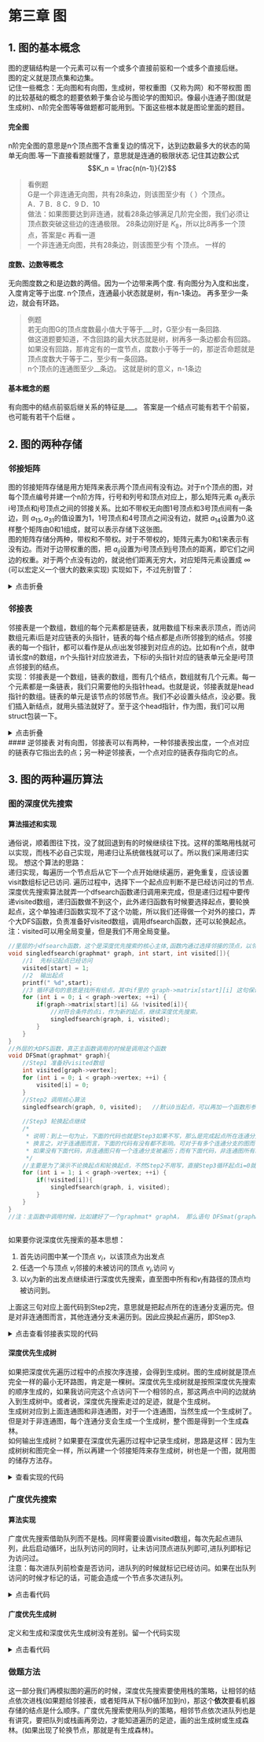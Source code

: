 # 第三章 图
## 1. 图的基本概念
图的逻辑结构是一个元素可以有一个或多个直接前驱和一个或多个直接后继。  
图的定义就是顶点集和边集。  
记住一些概念：无向图和有向图，生成树，带权重图（又称为网）和不带权图
图的比较基础的概念的题要依赖于集合论与图论学的图知识。像最小连通子图(就是生成树)、n阶完全图等等做题都可能用到。下面这些根本就是图论里面的题目。
#### 完全图
n阶完全图的意思是n个顶点图不含重复边的情况下，达到边数最多大的状态的简单无向图.等一下直接看题就懂了，意思就是连通的极限状态.记住其边数公式 $$K_n = \frac{n(n-1)}{2}$$
>看例题  
>G是一个非连通无向图，共有28条边，则该图至少有（    ）个顶点。  
>A．7            B．8             C．9             D．10   
>做法：如果图要达到非连通，就看28条边够满足几阶完全图，我们必须让顶点数突破这些边的连通极限。 28条边刚好是 $K_8$，所以比8再多一个顶点，答案是c
>再看一道  
>一个非连通无向图，共有28条边，则该图至少有    个顶点。    一样的  
#### 度数、边数等概念
无向图度数之和是边数的两倍。因为一个边带来两个度.
有向图分为入度和出度，入度肯定等于出度.
n个顶点，连通最小状态就是树，有n-1条边。 再多至少一条边，就会有环路。
>例题  
>若无向图G的顶点度数最小值大于等于___时，G至少有一条回路.  
>做这道题要知道，不含回路的最大状态就是树，树再多一条边都会有回路。如果没有回路，那肯定有的一度节点，度数小于等于一的，那逆否命题就是顶点度数大于等于二，至少有一条回路。  
>n个顶点的连通图至少__条边。  这就是树的意义，n-1条边  
#### 基本概念的题
有向图中的结点前驱后继关系的特征是___。   答案是一个结点可能有若干个前驱，也可能有若干个后继   。
## 2. 图的两种存储
### 邻接矩阵
图的邻接矩阵存储是用方矩阵来表示两个顶点间有没有边。对于n个顶点的图，对每个顶点编号并建一个n阶方阵，行号和列号和顶点对应上，那么矩阵元素 $a_{ij}$表示i号顶点和j号顶点之间的邻接关系。比如不带权无向图1号顶点和3号顶点间有一条边，则 $a_{13},a_{31}$的值设置为1，1号顶点和4号顶点之间没有边，就把 $a_{14}$设置为0.这样整个矩阵由0和1组成，就可以表示存储下这张图。  
图的矩阵存储分两种，带权和不带权。对于不带权的，矩阵元素为0和1来表示有没有边。而对于边带权重的图，把 $a_{ij}$设置为i号顶点到j号顶点的距离，即它们之间边的权重。对于两个点没有边的，就说他们距离无穷大，对应矩阵元素设置成 $\infty$ (可以宏定义一个很大的数来实现)
实现如下，不过先别管了：
<details><summary>点击折叠</summary>
<p>
  
```c
//数据类型的定义
typedef struct matrixgraph{
    int vertex;          //顶点的数量
    int ** matrix;       //一个int型指针的指针，其实会变成一个矩阵，跟待会建图的函数有关系
}graphmat,graphweightmat;     //graphmat表示不带权的，graphweightmat表示带权的

//建不带边图的函数
//返回一个没有边的图
graphmat * createMatgraph(int nodes){
    graphmat * graph = (graphmat*)malloc(sizeof(graphmat));
    graph->vertex = nodes;
    //下面几行构建矩阵
    graph->matrix = (int**) malloc(sizeof (int *) * nodes);
    for (int i = 0; i < nodes; ++i) {
        graph->matrix[i] = (int*) malloc(sizeof(int) * nodes);
    }
    //矩阵置0
    for (int i = 0; i < nodes; ++i) {
        for (int j = 0; j < nodes; ++j) {
            if(i == j)  graph->matrix[i][j] = 0;
            else    graph->matrix[i][j] = Infinit;   //Infinit是宏定义的量 这另个语句改成不做条件判断，全部赋成0就可以是不带权图
        }
    }
    return graph;
}

//添加边的函数，这边是以带权的为例子，那如果是不带权值的，就设置成1就好了
//添加一条有向带权值边
}void addweightdirectionaledgeMat(graphmat * graph, int src, int dest, int weight){
    graph->matrix[src][dest] = weight;
}
//如果要改成无向很简单，从source指dest有，从dest指source也有就行了
void addweightedgeMat(graphmat * graph, int src, int dest, int weight){
    graph->matrix[src][dest] = weight;
    graph->matrix[dest][src] = weight;
```
  
</p>
</details>

### 邻接表
邻接表是一个数组，数组的每个元素都是链表，就用数组下标来表示顶点，而访问数组元素i后是对应链表的头指针，链表的每个结点都是点i所邻接到的结点。邻接表的每一个指针，都可以看作是从点i出发邻接到对应点的边。比如有n个点，就申请长度n的数组，n个头指针对应放进去，下标i的头指针对应的链表单元全是i号顶点邻接到的结点。  
实现：邻接表是一个数组，链表的数组，图有几个结点，数组就有几个元素。每一个元素都是一条链表，我们只需要他的头指针head。也就是说，邻接表就是head指针的数组。链表的单元是该节点的邻居节点。我们不必设置头结点，没必要。我们插入新结点，就用头插法就好了。至于这个head指针，作为图，我们可以用struct包装一下。
<details><summary>点击折叠</summary>
  <p>
  
```c
//邻接表中链表的单元
typedef struct edge{
    int dest;            //所指向的目标顶点
    int weight;          //这个边的权重
    struct edge* next;   //同起点的下一条边
}edge;                   //这个取名的含义是，上邻接表的指针都相当于是从同一起点出发的边。要访问相邻顶点，比如有edge* p，就用 p->dest 就好了

//邻接表的数据类型(为了好看，不要让邻接表直接就是edge head[num_Vertix]，当然它就是)，包装这一下只是为了邻接表单元有个自己的类型
typedef struct adjlistunit{
    edge* head;
}adjlistunit;

//图就是以邻接表的形式存在的，所以我们定义一下图
typedef struct graphINadj{
    int num_nodes;          //图顶点的个数
    adjlistunit* adjlist;   //由“邻接表单元”组成的邻接表，这是个指针型，其实是个数组，看下面建图的函数就明白了
}graphadj;

//初始化有n个结点的图，不带边，函数读入要创建的图的顶点个数
graphadj* graphinit(int n){
    graphadj * graph = (graphadj*)malloc(sizeof (graphadj));      //申请内存空间
    graph->num_nodes = n;                                        //顶点个数设置为n
    adjlistunit * adjlist = (adjlistunit*)malloc(n*sizeof (adjlistunit));   
    graph->adjlist = adjlist;                                           //这两句创建邻接表
    for (int i = 0; i < n; ++i) {
        graph->adjlist[i].head = NULL;  //初始化全部没有边
    }
    return graph;
}

//添加一条有向边  函数读入 起点号数src(source) 和 终点号数dest(destination)
void directedge(graphadj* graph, int src, int dest){
    edge* newedge = (edge*)malloc(sizeof(edge));     //申请一个新边的类型
    newedge->dest = dest;                            //指定终点
    newedge->next = graph->adjlist[src].head;        
    graph->adjlist[src].head = newedge;              //这两句是头插法，合起来就是放到邻接表相应的链表中
}

//如果是加无向边，就是比有向边要指过来，又指过去
void addedge(graphadj* graph, int src, int dest){
    edge* newedge = (edge*)malloc(sizeof(edge));
    newedge->dest = dest;
    newedge->next = graph->adjlist[src].head;
    graph->adjlist[src].head = newedge;
    //如果是无向图要再加一条对称边
    newedge = (edge*)malloc(sizeof(edge));
    newedge->dest = src;
    newedge->next = graph->adjlist[dest].head;
    graph->adjlist[dest].head = newedge;##
}
//添加一条有向的有权重边，只比上面那个多了一个设置权重的环节，上面那个加边函数是说刚开始一些图不考虑带权就先简单一点
void directweightedge(graphadj* graph, int src, int dest, int weight){
    edge* newedge = (edge*)malloc(sizeof(edge));
    newedge->dest = dest;
    newedge->weight = weight;                  //设置边权重
    newedge->next = graph->adjlist[src].head;
    graph->adjlist[src].head = newedge;  
}
```
</p>
</details>
#### 逆邻接表
对有向图，邻接表可以有两种，一种邻接表按出度，一个点对应的链表存它指出去的点；另一种逆邻接表，一个点对应的链表存指向它的点。

## 3. 图的两种遍历算法
### 图的深度优先搜索
#### 算法描述和实现
通俗说，顺着图往下找，没了就回退到有的时候继续往下找。这样的策略用栈就可以实现，而栈不必自己实现，用递归让系统做栈就可以了。所以我们采用递归实现。
想这个算法的思路：  
递归实现，每遍历一个节点后从它下一个点开始继续遍历，避免重复，应该设置visit数组标记已访问. 遍历过程中，选择下一个起点应判断不是已经访问过的节点.  
深度优先搜索算法就弄一个dfsearch函数递归调用来完成，但是递归过程中要传递visited数组，递归函数做不到这个，此外递归函数有时候要选择起点，要轮换起点，这个单独递归函数实现不了这个功能，所以我们还得做一个对外的接口，弄个大DFS函数，负责准备好visited数组，调用dfsearch函数，还可以轮换起点。  
注：visited可以用全局变量，但是我们不用全局变量。

```c
//里层的小dfsearch函数，这个是深度优先搜索的核心主体,函数内通过选择邻接的顶点，以邻接的顶点为新的起点递归调用
void singledfsearch(graphmat* graph, int start, int visited[]){
    //1  先标记起点已经访问
    visited[start] = 1;
    //2  输出起点
    printf(" %d",start);
    //3 循环语句的意思是找所有结点，其中if里的 graph->matrix[start][i] 这句保证结点为start点邻接到的，而!visited[i]保证该店为未访问(字面意思)
    for (int i = 0; i < graph->vertex; ++i) {
        if(graph->matrix[start][i] && !visited[i]){
            //对符合条件的点i，作为新的起点，继续深度优先搜索。
            singledfsearch(graph, i, visited);
        }
    }
}
//外层的大DFS函数，真正主函数调用的时候是调用这个函数
void DFSmat(graphmat* graph){
    //Step1 准备好visited数组
    int visited[graph->vertex];
    for (int i = 0; i < graph->vertex; ++i) {
        visited[i] = 0;
    }
    //Step2 调用核心算法
    singledfsearch(graph, 0, visited);   //默认0当起点，可以再加一个函数形参int start，让用户指定起点
    
    //Step3 轮换起点继续
    /*
     * 说明：到上一句为止，下面的代码也就是Step3如果不写，那么是完成起点所在连通分支的深度搜索
     * 换言之，对于连通图而言，下面的代码有没有都不影响。可对于有多个连通分支的图而言，就会有差别。
     * 如果没有下面代码，非连通图只有一个连通分支被遍历；而有下面代码，非连通图所有结点都被遍历。
     */
    //主要是为了演示不论换起点和轮换起点，不然Step2不用写，直接Step3循环起点i=0就行了
    for (int i = 1; i < graph->vertex; ++i) {
        if(!visited[i]){
            singledfsearch(graph, i, visited);
        }
    }
}
//注：主函数中调用时候，比如建好了一个graphmat* graphA， 那么语句 DFSmat(graphA); 就可以输出深度优先遍历的序列
      
```
如果要你说深度优先搜索的基本思想：
1. 首先访问图中某一个顶点 $v_i$，以该顶点为出发点
2. 任选一个与顶点 $v_i$邻接的未被访问的顶点 $v_j$,访问 $v_j$
3. 以$v_j$为新的出发点继续进行深度优先搜索，直至图中所有和$v_i$有路径的顶点均被访问到。

上面这三句对应上面代码到Step2完，意思就是把起点所在的连通分支遍历完。但是对非连通图而言，其他连通分支未遍历到。因此应换起点遍历，即Step3.

<details><summary>点击查看邻接表实现的代码</summary>
  
```c
  //接下来实现dfs，dfs是一种递归的调用，而且需要我们准备vitsited数组。我们采用函数套函数的方法
//其中dfs函数是实现对一个连通分支的遍历，但多个连通分支要轮换节点，下面那个函数就通过for循环轮换节点实现多个分支遍历
void DFS(graphadj * graph, int start, int visited[]){
    visited[start] = 1;
    printf("  %d", start);
    for(edge* p = graph->adjlist[start].head; p != NULL; p = p->next){
        if(!visited[p->dest]){
            DFS(graph, p->dest, visited);
        }
    }
}
void deathfirstsearch(graphadj* graph){
    //这一部分是准备visited数组
    int visited[graph->num_nodes];
    for (int i = 0; i < graph->num_nodes; ++i) {
        visited[i] = 0;
    }
    //初始化成0，visited数组就准备好了
    for (int i = 0; i < graph->num_nodes; ++i) {
        if(!visited[i]){
            DFS(graph, i, visited);
        }
    }
    //我们这样实现的话，dfs函数始终传graph这个参数。但是如果我们定义图的邻接表全局变量时候，就不用传这个参数
}
```

  </details>
  
#### 深度优先生成树
如果把深度优先遍历过程中的点按次序连接，会得到生成树。图的生成树就是顶点完全一样的最小无环路图，肯定是一棵树。深度优先生成树就是按照深度优先搜索的顺序生成的，如果我访问完这个点访问下一个相邻的点，那这两点中间的边就纳入到生成树中。或者说，深度优先搜索走过的足迹，就是个生成树。  
生成树对应到上面连通图和非连通图，对于一个连通图，当然生成一个生成树了。但是对于非连通图，每个连通分支会生成一个生成树，整个图是得到一个生成森林。  
如何输出生成树？如果要在深度优先遍历过程中记录生成树，思路是这样：因为生成树树和图完全一样，所以再建一个邻接矩阵来存生成树，树也是一个图，就用图的储存方法存。
<details><summary>查看实现的代码</summary>
  <p>
  
```c
    
//1 深度优先生成树
/*
 * 连通图深度优先搜索可以形成生成树，成为深度优先生成树，我们如何生成它呢？
 * 思路：生成树也是一个图，并且节点完全一样，就直接再用邻接矩阵表示法把它表示出来就行了
 * 非连通图会有一个生成森林，表示方法也一样。
 * 生成深度优先生成树，只需要对深度优先搜索做一点添加即可。要记录走过的边。
 */
void dfsst(graphmat* graph, int start, int visited[], graphmat* spantree){
    visited[start] = 1;
    for (int i = 0; i < graph->vertex; ++i) {
        if(graph->matrix[start][i] && !visited[i]){
            dfsst(graph, i, visited,spantree);
            addedgeMat(spantree, start, i);    //这句是新增语句：意思是start邻接到点i，要从点i继续深度优先搜索，那么start和i中间的边加入到生成树中
        }
    }
}
graphmat * dfsspantreemat(graphmat* graph){
    graphmat * spantree = createMatgraph(graph->vertex);     //这句新增语句： 新建一个邻接矩阵型图保存生成树
    int visited[graph->vertex];
    for (int i = 0; i < graph->vertex; ++i) {
        visited[i] = 0;
    }
    dfsst(graph, 0, visited, spantree);
    return spantree;                                        //这句新增语句： 返回深度优先生成树
}
    
```
    
</p>
</details>
    
### 广度优先搜索
#### 算法实现
广度优先搜索借助队列而不是栈。同样需要设置visited数组，每次先起点进队列，此后启动循环，出队列访问的同时，让未访问顶点进队列即可,进队列即标记为访问过。  
注意：每次进队列前检查是否访问，进队列的时候就标记已经访问。如果在出队列访问的时候才标记的话，可能会造成一个节点多次进队列。  
<details><summary>点击看代码</summary>    

```c
void bfsearch(graphmat* graph, int start, int visited[]){
    //Step1 准备好队列
    int queue[graph->vertex];
    int front = 0, rear = 0;
    //Step2 起点入队列，标记为已经遍历，开始循环
    queue[rear++]=start;
    visited[start] = 1;
    while(front != rear){
        int current = queue[front++];
        printf(" %d", current);
        for (int i = 0; i < graph->vertex; ++i) {
            if(graph->matrix[current][i] && !visited[i]){
                queue[rear++] = i;
                visited[i] = 1;
            }
        }
    }
}
void BFSmat(graphmat* graph) {
    //Step1 准备好visited数组和队列
    int visited[graph->vertex];
    for (int i = 0; i < graph->vertex; ++i) {
        visited[i] = 0;
    }
/*
    //Step2 调用核心成分(如果只遍历一个连通分支)
    bfsearch(graph, 0, visited);
*/
    //Step2 轮换地调用核心成分(如果要全部遍历完，用这个)
    for (int i = 0; i < graph->vertex; ++i) {
        if(!visited[i])
        bfsearch(graph, i, visited);
    }
}
//到这里完成了广度优先搜索

```

</details>  
  
#### 广度优先生成树
定义和生成和深度优先生成树没有差别。留一个代码实现
<details><summary>点击看代码</summary>
  
```c
void bfsspantree(graphadj * graph, int start){
    //准备一个队列
    int queue[graph->num_nodes];
    int front = 0;
    int rear = 0;
    //
    //准备visited数组
    int visited[graph->num_nodes];
    for (int i = 0; i < graph->num_nodes; ++i) {
        visited[i] = 0;
    }
    graphadj * spantree = graphinit(graph->num_nodes);
    queue[rear++] = start;  //第一个遍历的进队列
    visited[start] = 1;
    while(front != rear){
        int current = queue[front++]; //出队列，访问这一个


            for(edge* p = graph->adjlist[current].head; p != NULL; p = p->next){
                if(!visited[p->dest]) {  //这句很关键，检查没访问过的才能进队列
                    queue[rear++] = p->dest;
                    addedge(spantree, current, p->dest);
                    visited[p->dest] = 1;
                }
            }
    }
    printadjlist(spantree);
}  
```
  </details>

### 做题方法 
这一部分我们再模拟图的遍历的时候，深度优先搜索要使用栈的策略，让相邻的结点依次进栈(如果题给邻接表，或者矩阵从下标0循环加到n)，那这个**依次**要看机器存储的结点是什么顺序。广度优先搜索使用队列的策略，相邻节点依次进队列也是有讲究，要把队列或栈画再旁边，才能知道遍历的足迹，画的出生成树或生成森林。(如果出现了轮换节点，那就是有生成森林)。  

